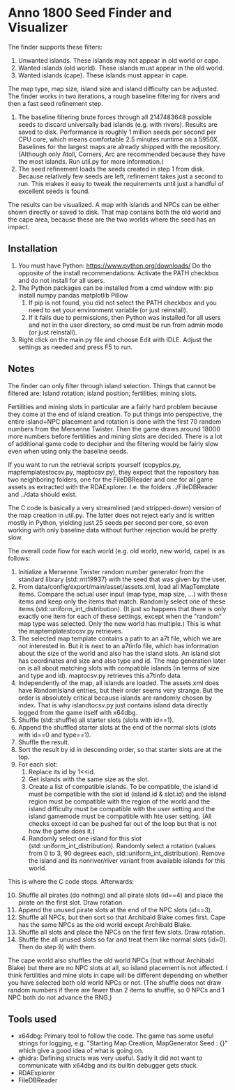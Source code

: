 # Anno 1800 Seed Finder and Visualizer

The finder supports these filters:

1) Unwanted islands. These islands may not appear in old world or cape.
2) Wanted islands (old world). These islands must appear in the old world.
3) Wanted islands (cape). These islands must appear in cape.

The map type, map size, island size and island difficulty can be adjusted. The finder works in two iterations, a rough baseline filtering for rivers and then a fast seed refinement step. 

1) The baseline filtering brute forces through all 2147483648 possible seeds to discard universally bad islands (e.g. with rivers). Results are saved to disk. Performance is roughly 1 million seeds per second per CPU core, which means comfortable 2.5 minutes runtime on a 5950X. Baselines for the largest maps are already shipped with the repository. (Although only Atoll, Corners, Arc are recommended because they have the most islands. Run util.py for more information.)
2) The seed refinement loads the seeds created in step 1 from disk. Because relatively few seeds are left, refinement takes just a second to run. This makes it easy to tweak the requirements until just a handful of excellent seeds is found.

The results can be visualized. A map with islands and NPCs can be either shown directly or saved to disk. That map contains both the old world and the cape area, because these are the two worlds where the seed has an impact.


## Installation

1) You must have Python: https://www.python.org/downloads/ Do the opposite of the install recommendations: Activate the PATH checkbox and do not install for all users.
2) The Python packages can be installed from a cmd window with: pip install numpy pandas matplotlib Pillow 
    1. If pip is not found, you did not select the PATH checkbox and you need to set your environment variable (or just reinstall). 
    2. If it fails due to permissions, then Python was installed for all users and not in the user directory, so cmd must be run from admin mode (or just reinstall).
3) Right click on the main.py file and choose Edit with IDLE. Adjust the settings as needed and press F5 to run.


## Notes 

The finder can only filter through island selection. Things that cannot be filtered are: Island rotation; island position; fertilities; mining slots. 

Fertilities and mining slots in particular are a fairly hard problem because they come at the end of island creation. To put things into perspective, the entire island+NPC placement and rotation is done with the first 70 random numbers from the Mersenne Twister. Then the game draws around 18000 more numbers before fertilities and mining slots are decided. There is a lot of additional game code to decipher and the filtering would be fairly slow even when using only the baseline seeds.

If you want to run the retrieval scripts yourself (copypics.py, maptemplatestocsv.py, maptocsv.py), they expect that the repository has two neighboring folders, one for the FileDBReader and one for all game assets as extracted with the RDAExplorer. I.e. the folders ../FileDBReader and ../data should exist.

The C code is basically a very streamlined (and stripped-down) version of the map creation in util.py. The latter does not reject early and is written mostly in Python, yielding just 25 seeds per second per core, so even working with only baseline data without further rejection would be pretty slow.

The overall code flow for each world (e.g. old world, new world, cape) is as follows:

1) Initialize a Mersenne Twister random number generator from the standard library (std::mt19937) with the seed that was given by the user.
2) From data/config/export/main/asset/assets.xml, load all MapTemplate items. Compare the actual user input (map type, map size, ...) with these items and keep only the items that match. Randomly select one of these items (std::uniform_int_distribution). (It just so happens that there is only exactly one item for each of these settings, except when the "random" map type was selected. Only the new world has multiple.) This is what the maptemplatestocsv.py retrieves.
3) The selected map template contains a path to an a7t file, which we are not interested in. But it is next to an a7tinfo file, which has information about the size of the world and also has the island slots. An island slot has coordinates and size and also type and id. The map generation later on is all about matching slots with compatible islands (in terms of size and type and id). maptocsv.py retrieves this a7tinfo data.
4) Independently of the map, all islands are loaded. The assets.xml does have RandomIsland entries, but their order seems very strange. But the order is absolutely critical because islands are randomly chosen by index. That is why islandtocsv.py just contains island data directly logged from the game itself with x64dbg.
5) Shuffle (std::shuffle) all starter slots (slots with id==1). 
6) Append the shuffled starter slots at the end of the normal slots (slots with id==0 and type==1). 
7) Shuffle the result.
8) Sort the result by id in descending order, so that starter slots are at the top.
9) For each slot: 
    1) Replace its id by 1<<id. 
    2) Get islands with the same size as the slot.
    3) Create a list of compatible islands. To be compatible, the island id must be compatible with the slot id (island.id & slot.id) and the island region must be compatible with the region of the world and the island difficulty must be compatible with the user setting and the island gamemode must be compatible with hte user setting. (All checks except id can be pushed far out of the loop but that is not how the game does it.)
    4) Randomly select one island for this slot (std::uniform_int_distribution). Randomly select a rotation (values from 0 to 3, 90 degrees each, std::uniform_int_distribution). Remove the island and its nonriver/river variant from available islands for this world.

This is where the C code stops. Afterwards:

10) Shuffle all pirates (do nothing) and all pirate slots (id==4) and place the pirate on the first slot. Draw rotation.
11) Append the unused pirate slots at the end of the NPC slots (id==3). 
12) Shuffle all NPCs, but then sort so that Archibald Blake comes first. Cape has the same NPCs as the old world except Archibald Blake. 
13) Shuffle all slots and place the NPCs on the first few slots. Draw rotation.
14) Shuffle the all unused slots so far and treat them like normal slots (id=0). Then do step 9) with them. 

The cape world also shuffles the old world NPCs (but without Archibald Blake) but there are no NPC slots at all, so island placement is not affected. I think fertilities and mine slots in cape will be different depending on whether you have selected both old world NPCs or not. (The shuffle does not draw random numbers if there are fewer than 2 items to shuffle, so 0 NPCs and 1 NPC both do not advance the RNG.)



## Tools used

- x64dbg: Primary tool to follow the code. The game has some useful strings for logging, e.g. "Starting Map Creation, MapGenerator Seed : {}" which give a good idea of what is going on.
- ghidra: Defining structs was very useful. Sadly it did not want to communicate with x64dbg and its builtin debugger gets stuck.
- RDAExplorer
- FileDBReader

